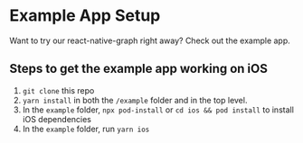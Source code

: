 # Example App Setup

Want to try our react-native-graph right away? Check out the example app.

## Steps to get the example app working on iOS

1. `git clone` this repo
2. `yarn install` in both the `/example` folder and in the top level.
3. In the `example` folder, `npx pod-install` or `cd ios && pod install` to install iOS dependencies
4. In the `example` folder, run `yarn ios`
